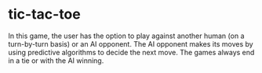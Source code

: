 # tic-tac-toe

In this game, the user has the option to play against another human (on a turn-by-turn basis) or an AI opponent. The AI opponent makes its moves by using predictive algorithms to decide the next move. The games always end in a tie or with the AI winning.
